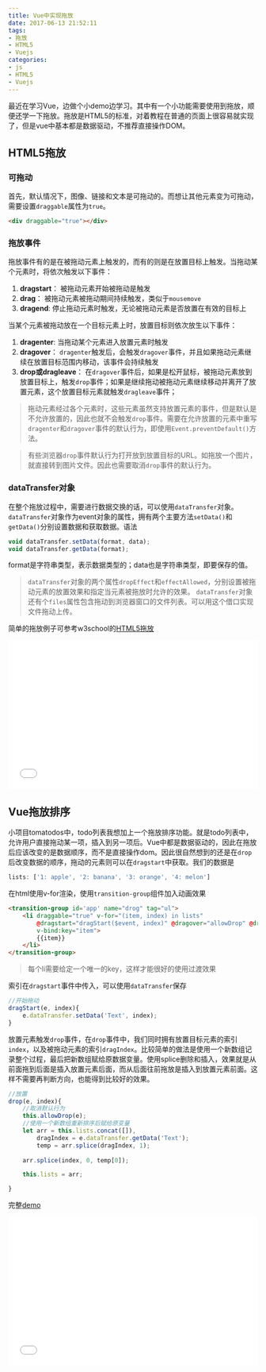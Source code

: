 ```yaml
---
title: Vue中实现拖放
date: 2017-06-13 21:52:11
tags:
- 拖放
- HTML5
- Vuejs
categories: 
- js
- HTML5
- Vuejs
---
```

最近在学习Vue，边做个小demo边学习。其中有一个小功能需要使用到拖放，顺便还学一下拖放。拖放是HTML5的标准，对着教程在普通的页面上很容易就实现了，但是vue中基本都是数据驱动，不推荐直接操作DOM。
<!-- more -->
## HTML5拖放
### 可拖动
首先，默认情况下，图像、链接和文本是可拖动的。而想让其他元素变为可拖动，需要设置`draggable`属性为`true`。
````html
<div draggable="true"></div>
````
### 拖放事件
拖放事件有的是在被拖动元素上触发的，而有的则是在放置目标上触发。当拖动某个元素时，将依次触发以下事件：
1. **dragstart**： 被拖动元素开始被拖动是触发
2. **drag**：      被拖动元素被拖动期间持续触发，类似于`mousemove`
3. **dragend**:    停止拖动元素时触发，无论被拖动元素是否放置在有效的目标上

当某个元素被拖动放在一个目标元素上时，放置目标则依次放生以下事件：
1. **dragenter**: 当拖动某个元素进入放置元素时触发
2. **dragover**： `dragenter`触发后，会触发`dragover`事件，并且如果拖动元素继续在放置目标范围内移动，该事件会持续触发
3. **drop或dragleave**： 在`dragover`事件后，如果是松开鼠标，被拖动元素放到放置目标上，触发`drop`事件；如果是继续拖动被拖动元素继续移动并离开了放置元素，这个放置目标元素就触发`dragleave`事件；

> 拖动元素经过各个元素时，这些元素虽然支持放置元素的事件，但是默认是不允许放置的，因此也就不会触发`drop`事件。需要在允许放置的元素中重写`dragenter`和`dragover`事件的默认行为，即使用`Event.preventDefault()`方法。

> 有些浏览器`drop`事件默认行为打开放到放置目标的URL。如拖放一个图片，就直接转到图片文件。因此也需要取消`drop`事件的默认行为。

### dataTransfer对象

在整个拖放过程中，需要进行数据交换的话，可以使用`dataTransfer`对象。`dataTransfer`对象作为event对象的属性，拥有两个主要方法`setData()`和`getData()`分别设置数据和获取数据。语法
````javascript
void dataTransfer.setData(format, data);
void dataTransfer.getData(format);
````

format是字符串类型，表示数据类型的；data也是字符串类型，即要保存的值。
> `dataTransfer`对象的两个属性`dropEffect`和`effectAllowed`，分别设置被拖动元素的放置效果和指定当元素被拖放时允许的效果。
> `dataTransfer`对象还有个`files`属性包含拖动到浏览器窗口的文件列表。可以用这个借口实现文件拖动上传。

简单的拖放例子可参考w3school的[HTML5拖放](http://www.w3school.com.cn/html5/html_5_draganddrop.asp "HTML5拖放")

<iframe width="100%" height="300" src="//jsrun.net/mNYKp/embedded/all/dark/" allowfullscreen="allowfullscreen" frameborder="0"></iframe>


## Vue拖放排序
小项目tomatodos中，todo列表我想加上一个拖放排序功能。就是todo列表中，允许用户直接拖动某一项，插入到另一项后。Vue中都是数据驱动的，因此在拖放后应该改变的是数据顺序，而不是直接操作dom。因此很自然想到的还是在`drop`后改变数据的顺序，拖动的元素则可以在`dragstart`中获取。我们的数据是

````javascript
lists: ['1: apple', '2: banana', '3: orange', '4: melon']
````
在html使用v-for渲染，使用`transition-group`组件加入动画效果
````html
<transition-group id='app' name="drog" tag="ul">
    <li draggable="true" v-for="(item, index) in lists" 
        @dragstart="dragStart($event, index)" @dragover="allowDrop" @drop="drop($event, index)" 
        v-bind:key="item">
        {{item}}
    </li>
</transition-group> 
````
> 每个li需要给定一个唯一的key，这样才能很好的使用过渡效果

索引在`dragstart`事件中传入，可以使用`dataTransfer`保存

````javascript
//开始拖动
dragStart(e, index){
    e.dataTransfer.setData('Text', index);
}
````
放置元素触发`drop`事件，在`drop`事件中，我们同时拥有放置目标元素的索引`index`，以及被拖动元素的索引`dragIndex`。比较简单的做法是使用一个新数组记录整个过程，最后把新数组赋给原数据变量。使用splice删除和插入，效果就是从前面拖到后面是插入放置元素后面，而从后面往前拖放是插入到放置元素前面。这样不需要再判断方向，也能得到比较好的效果。
````javascript
//放置
drop(e, index){
    //取消默认行为
    this.allowDrop(e);
    //使用一个新数组重新排序后赋给原变量
    let arr = this.lists.concat([]),
        dragIndex = e.dataTransfer.getData('Text');
        temp = arr.splice(dragIndex, 1);
    
    arr.splice(index, 0, temp[0]);

    this.lists = arr;

}

````

完整[demo](//jsrun.net/33YKp/embedded/all/dark/ "demo")

<iframe width="100%" height="300" src="//jsrun.net/33YKp/embedded/all/dark/" allowfullscreen="allowfullscreen" frameborder="0"></iframe>